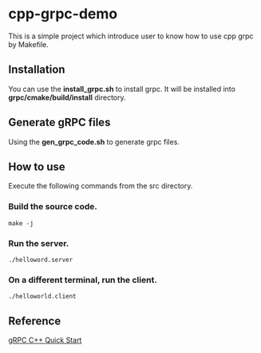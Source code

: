 # cpp-grpc-demo

This is a simple project which introduce user to know how to use cpp grpc by Makefile.

## Installation

You can use the **install_grpc.sh** to install grpc. It will be installed into **grpc/cmake/build/install** directory.

## Generate gRPC files

Using the **gen_grpc_code.sh** to generate grpc files.

## How to use

Execute the following commands from the src directory.

### Build the source code.

```shell
make -j
```

### Run the server.

```shell
./helloword.server
```

### On a different terminal, run the client.

```shell
./helloworld.client
```

## Reference

[gRPC C++ Quick Start](https://grpc.io/docs/languages/cpp/quickstart/)
